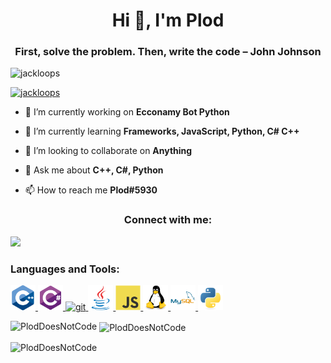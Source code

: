<h1 align="center">Hi 👋, I'm Plod</h1>
<h3 align="center">First, solve the problem. Then, write the code – John Johnson</h3>
    
<p align="left"> <img src="https://komarev.com/ghpvc/?username=jackloops&label=Profile%20views&color=0e75b6&style=flat" alt="jackloops" /> </p>

<p align="left"> <a href="https://github.com/ryo-ma/github-profile-trophy"><img src="https://github-profile-trophy.vercel.app/?username=jackloops" alt="jackloops" /></a> </p>

- 🔭 I’m currently working on **Ecconamy Bot Python**

- 🌱 I’m currently learning **Frameworks, JavaScript, Python, C# C++**

- 👯 I’m looking to collaborate on ****Anything****

- 💬 Ask me about **C++, C#, Python**

- 📫 How to reach me **Plod#5930**

<h3 align="center">Connect with me:</h3>
<spacer>
<img style="text-align: center" src="https://discord.c99.nl/widget/theme-1/926367510847188992.png">
<p align="center">



<h3 align="left">Languages and Tools:</h3>
<p align="left"> <a href="https://www.w3schools.com/cpp/" target="_blank" rel="noreferrer"> <img src="https://raw.githubusercontent.com/devicons/devicon/master/icons/cplusplus/cplusplus-original.svg" alt="cplusplus" width="40" height="40"/> </a> <a href="https://www.w3schools.com/cs/" target="_blank" rel="noreferrer"> <img src="https://raw.githubusercontent.com/devicons/devicon/master/icons/csharp/csharp-original.svg" alt="csharp" width="40" height="40"/> </a> <a href="https://git-scm.com/" target="_blank" rel="noreferrer"> <img src="https://www.vectorlogo.zone/logos/git-scm/git-scm-icon.svg" alt="git" width="40" height="40"/> </a> <a href="https://www.java.com" target="_blank" rel="noreferrer"> <img src="https://raw.githubusercontent.com/devicons/devicon/master/icons/java/java-original.svg" alt="java" width="40" height="40"/> </a> <a href="https://developer.mozilla.org/en-US/docs/Web/JavaScript" target="_blank" rel="noreferrer"> <img src="https://raw.githubusercontent.com/devicons/devicon/master/icons/javascript/javascript-original.svg" alt="javascript" width="40" height="40"/> </a> <a href="https://www.linux.org/" target="_blank" rel="noreferrer"> <img src="https://raw.githubusercontent.com/devicons/devicon/master/icons/linux/linux-original.svg" alt="linux" width="40" height="40"/> </a> <a href="https://www.mysql.com/" target="_blank" rel="noreferrer"> <img src="https://raw.githubusercontent.com/devicons/devicon/master/icons/mysql/mysql-original-wordmark.svg" alt="mysql" width="40" height="40"/> </a> <a href="https://www.python.org" target="_blank" rel="noreferrer"> <img src="https://raw.githubusercontent.com/devicons/devicon/master/icons/python/python-original.svg" alt="python" width="40" height="40"/> </a> </p>

<p><img align="left" src="https://github-readme-stats.vercel.app/api/top-langs?username=PlodDoesNotCode&show_icons=true&locale=en&layout=compact" alt="PlodDoesNotCode" /></p>

<p>&nbsp;<img align="center" src="https://github-readme-stats.vercel.app/api?username=PlodDoesNotCode&show_icons=true&locale=en" alt="PlodDoesNotCode" /></p>

<p><img align="center" src="https://github-readme-streak-stats.herokuapp.com/?user=PlodDoesNotCode&" alt="PlodDoesNotCode" /></p>
